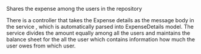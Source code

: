 Shares the expense among the users in the repository

There is a controller that takes the Expense details as the message body in the service , which is automatically parsed into ExpenseDetails model. The service divides the amount equally among all the users and maintains the balance sheet for the all the user which contains information how much the user owes from which user.
